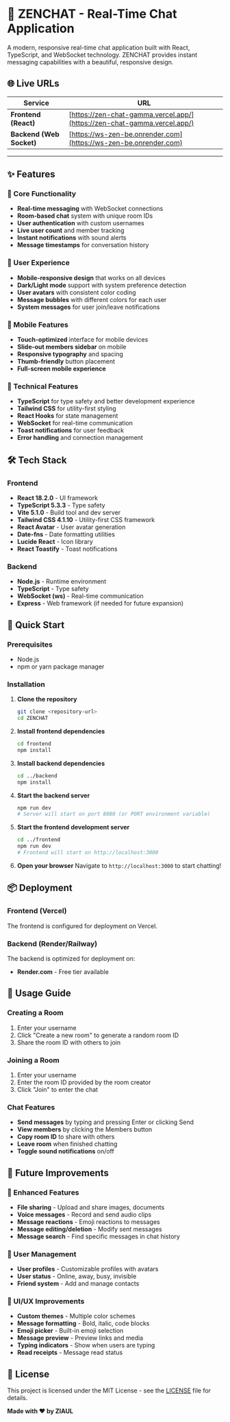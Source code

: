 # 🚀 ZENCHAT - Real-Time Chat Application

A modern, responsive real-time chat application built with React, TypeScript, and WebSocket technology. ZENCHAT provides instant messaging capabilities with a beautiful, responsive design.

## 🌐 Live URLs

| Service | URL |
|----------|-----|
| **Frontend (React)** | [https://zen-chat-gamma.vercel.app/](https://zen-chat-gamma.vercel.app/) |
| **Backend (Web Socket)** | [https://ws-zen-be.onrender.com](https://ws-zen-be.onrender.com) |

---

## ✨ Features

### 🎯 Core Functionality
- **Real-time messaging** with WebSocket connections
- **Room-based chat** system with unique room IDs
- **User authentication** with custom usernames
- **Live user count** and member tracking
- **Instant notifications** with sound alerts
- **Message timestamps** for conversation history

### 🎨 User Experience
- **Mobile-responsive design** that works on all devices
- **Dark/Light mode** support with system preference detection
- **User avatars** with consistent color coding
- **Message bubbles** with different colors for each user
- **System messages** for user join/leave notifications

### 📱 Mobile Features
- **Touch-optimized** interface for mobile devices
- **Slide-out members sidebar** on mobile
- **Responsive typography** and spacing
- **Thumb-friendly** button placement
- **Full-screen mobile experience**

### 🔧 Technical Features
- **TypeScript** for type safety and better development experience
- **Tailwind CSS** for utility-first styling
- **React Hooks** for state management
- **WebSocket** for real-time communication
- **Toast notifications** for user feedback
- **Error handling** and connection management

## 🛠️ Tech Stack

### Frontend
- **React 18.2.0** - UI framework
- **TypeScript 5.3.3** - Type safety
- **Vite 5.1.0** - Build tool and dev server
- **Tailwind CSS 4.1.10** - Utility-first CSS framework
- **React Avatar** - User avatar generation
- **Date-fns** - Date formatting utilities
- **Lucide React** - Icon library
- **React Toastify** - Toast notifications

### Backend
- **Node.js** - Runtime environment
- **TypeScript** - Type safety
- **WebSocket (ws)** - Real-time communication
- **Express** - Web framework (if needed for future expansion)

## 🚀 Quick Start

### Prerequisites
- Node.js 
- npm or yarn package manager

### Installation

1. **Clone the repository**
   ```bash
   git clone <repository-url>
   cd ZENCHAT
   ```

2. **Install frontend dependencies**
   ```bash
   cd frontend
   npm install
   ```

3. **Install backend dependencies**
   ```bash
   cd ../backend
   npm install
   ```

4. **Start the backend server**
   ```bash
   npm run dev
   # Server will start on port 8080 (or PORT environment variable)
   ```

5. **Start the frontend development server**
   ```bash
   cd ../frontend
   npm run dev
   # Frontend will start on http://localhost:3000
   ```

6. **Open your browser**
   Navigate to `http://localhost:3000` to start chatting!

## 📦 Deployment

### Frontend (Vercel)
The frontend is configured for deployment on Vercel.

### Backend (Render/Railway)
The backend is optimized for deployment on:
- **Render.com** - Free tier available


## 🎯 Usage Guide

### Creating a Room
1. Enter your username
2. Click "Create a new room" to generate a random room ID
3. Share the room ID with others to join

### Joining a Room
1. Enter your username
2. Enter the room ID provided by the room creator
3. Click "Join" to enter the chat

### Chat Features
- **Send messages** by typing and pressing Enter or clicking Send
- **View members** by clicking the Members button
- **Copy room ID** to share with others
- **Leave room** when finished chatting
- **Toggle sound notifications** on/off

## 🔮 Future Improvements

### 🚀 Enhanced Features
- **File sharing** - Upload and share images, documents
- **Voice messages** - Record and send audio clips
- **Message reactions** - Emoji reactions to messages
- **Message editing/deletion** - Modify sent messages
- **Message search** - Find specific messages in chat history

### 👥 User Management
- **User profiles** - Customizable profiles with avatars
- **User status** - Online, away, busy, invisible
- **Friend system** - Add and manage contacts


### 🎨 UI/UX Improvements
- **Custom themes** - Multiple color schemes
- **Message formatting** - Bold, italic, code blocks
- **Emoji picker** - Built-in emoji selection
- **Message preview** - Preview links and media
- **Typing indicators** - Show when users are typing
- **Read receipts** - Message read status

## 📄 License

This project is licensed under the MIT License - see the [LICENSE](LICENSE) file for details.

**Made with ❤️ by ZIAUL**